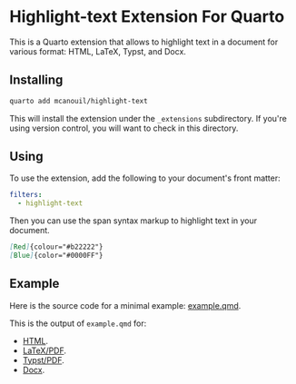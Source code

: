 # Highlight-text Extension For Quarto

This is a Quarto extension that allows to highlight text in a document for various format: HTML, LaTeX, Typst, and Docx.

## Installing

```bash
quarto add mcanouil/highlight-text
```

This will install the extension under the `_extensions` subdirectory.
If you're using version control, you will want to check in this directory.

## Using

To use the extension, add the following to your document's front matter:

```yaml
filters:
  - highlight-text
```

Then you can use the span syntax markup to highlight text in your document.

```markdown
[Red]{colour="#b22222"}
[Blue]{color="#0000FF"}
```

## Example

Here is the source code for a minimal example: [example.qmd](example.qmd).

This is the output of `example.qmd` for:

- [HTML](https://m.canouil.dev/quarto-iconify/).
- [LaTeX/PDF](https://m.canouil.dev/quarto-iconify/highlight-latex.pdf).
- [Typst/PDF](https://m.canouil.dev/quarto-iconify/highlight-typst.pdf).
- [Docx](https://m.canouil.dev/quarto-iconify/highlight-openxml.docx).
